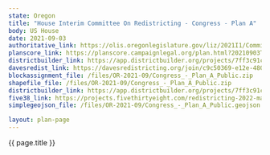 ```yaml
---
state: Oregon
title: "House Interim Committee On Redistricting - Congress - Plan A"
body: US House
date: 2021-09-03
authoritative_link: https://olis.oregonlegislature.gov/liz/2021I1/Committees/HRED/2021-09-03-08-00/MeetingMaterials
planscore_link: https://planscore.campaignlegal.org/plan.html?20210903T163412.788452763Z
districtbuilder_link: https://app.districtbuilder.org/projects/7ff3c91c-5329-4f19-972e-573f8c51b9bb
davesredist_link: https://davesredistricting.org/join/c9c50369-e12e-480f-96b3-70af010bb84e
blockassignment_file: /files/OR-2021-09/Congress_-_Plan_A_Public.zip
shapefile_file: /files/OR-2021-09/Congress_-_Plan_A_Public.zip
districtbuilder_link: https://app.districtbuilder.org/projects/7ff3c91c-5329-4f19-972e-573f8c51b9bb
five38_link: https://projects.fivethirtyeight.com/redistricting-2022-maps/oregon/plan_a/
simplegeojson_file: /files/OR-2021-09/Congress_-_Plan_A_Public.geojson

layout: plan-page
---
```


{{ page.title }}
